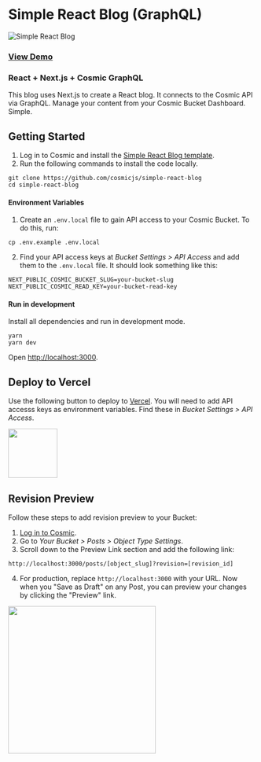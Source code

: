 # Simple React Blog (GraphQL)
![Simple React Blog](https://cosmicjs.com/uploads/76875fe0-af74-11e7-b864-313f959a776e-react-blog-screenshot.png)

### [View Demo](https://cosmicjs.com/apps/simple-react-blog/demo)

### React + Next.js + Cosmic GraphQL
This blog uses Next.js to create a React blog.  It connects to the Cosmic API via GraphQL.  Manage your content from your Cosmic Bucket Dashboard.  Simple.

## Getting Started
1. Log in to Cosmic and install the [Simple React Blog template](https://www.cosmicjs.com/apps/simple-react-blog).
2. Run the following commands to install the code locally.
```
git clone https://github.com/cosmicjs/simple-react-blog
cd simple-react-blog
```
#### Environment Variables

1. Create an `.env.local` file to gain API access to your Cosmic Bucket. To do this, run:
```
cp .env.example .env.local
```
2. Find your API access keys at <em>Bucket Settings &gt; API Access</em> and add them to the `.env.local` file. It should look something like this:
```
NEXT_PUBLIC_COSMIC_BUCKET_SLUG=your-bucket-slug
NEXT_PUBLIC_COSMIC_READ_KEY=your-bucket-read-key
```

#### Run in development
Install all dependencies and run in development mode.
```
yarn
yarn dev
```
Open [http://localhost:3000](http://localhost:3000).

## Deploy to Vercel

<p>Use the following button to deploy to <a href="https://vercel.com/" rel="noopener noreferrer" target="_blank">Vercel</a>. You will need to add API accesss keys as environment variables. Find these in <em>Bucket Settings &gt; API Access</em>.</p>
<p>
<a href="https://vercel.com/import/git?c=1&s=https://github.com/cosmicjs/simple-react-blog&env=NEXT_PUBLIC_COSMIC_BUCKET_SLUG,NEXT_PUBLIC_COSMIC_READ_KEY" rel="noopener noreferrer" target="_blank"><img src="https://cdn.cosmicjs.com/d3f0d5e0-c064-11ea-9a05-6f8a16b0b14c-deploy-to-vercel.svg" style="width: 100px;" class="fr-fic fr-dib fr-fil"></a>
</p>


## Revision Preview
Follow these steps to add revision preview to your Bucket:
1. [Log in to Cosmic](https://www.cosmicjs.com).
2. Go to <em>Your Bucket > Posts > Object Type Settings</em>.
3. Scroll down to the Preview Link section and add the following link:
```
http://localhost:3000/posts/[object_slug]?revision=[revision_id]
```
4. For production, replace `http://localhost:3000` with your URL.
Now when you "Save as Draft" on any Post, you can preview your changes by clicking the "Preview" link.
<img src="https://cosmic-s3.imgix.net/525f5290-96d5-11e9-86cd-6934fa7afa0f-Screen-Shot-2019-06-24-at-6.10.36-PM.png?w=800" width="300" />
